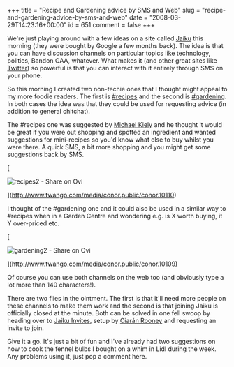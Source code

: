 +++
title = "Recipe and Gardening advice by SMS and Web"
slug = "recipe-and-gardening-advice-by-sms-and-web"
date = "2008-03-29T14:23:16+00:00"
id = 651
comment = false
+++

We're just playing around with a few ideas on a site called [Jaiku](http://conoro.jaiku.com/) this morning (they were bought by Google a few months back). The idea is that you can have discussion channels on particular topics like technology, politics, Bandon GAA, whatever. What makes it (and other great sites like [Twitter](http://twitter.com/conoro)) so powerful is that you can interact with it entirely through SMS on your phone.

So this morning I created two non-techie ones that I thought might appeal to my more foodie readers. The first is [#recipes](http://jaiku.com/channel/recipes) and the second is [#gardening](http://jaiku.com/channel/gardening). In both cases the idea was that they could be used for requesting advice (in addition to general chitchat).

The #recipes one was suggested by [Michael Kiely](http://festoon.jaiku.com/) and he thought it would be great if you were out shopping and spotted an ingredient and wanted suggestions for mini-recipes so you'd know what else to buy whilst you were there. A quick SMS, a bit more shopping and you might get some suggestions back by SMS.

[

![recipes2 - Share on Ovi](http://media.twango.com/m1/medium/0158/58039d96220943a48d4d83fa170a8785.jpg "recipes2 - Share on Ovi")

](http://www.twango.com/media/conor.public/conor.10110)

I thought of the #gardening one and it could also be used in a similar way to #recipes when in a Garden Centre and wondering e.g. is X worth buying, it Y over-priced etc.

[

![gardening2 - Share on Ovi](http://media.twango.com/m1/medium/0158/de35d98c7a5e4ca99a79ae9e0b6402ff.jpg "gardening2 - Share on Ovi")

](http://www.twango.com/media/conor.public/conor.10109)

Of course you can use both channels on the web too (and obviously type a lot more than 140 characters!).

There are two flies in the ointment. The first is that it'll need more people on these channels to make them work and the second is that joining Jaiku is officially closed at the minute. Both can be solved in one fell swoop by heading over to [Jaiku Invites](http://jaikuinvites.com/), setup by [Ciarán Rooney](http://www.weeno.ie/) and requesting an invite to join.

Give it a go. It's just a bit of fun and I've already had two suggestions on how to cook the fennel bulbs I bought on a whim in Lidl during the week. Any problems using it, just pop a comment here.
